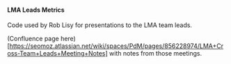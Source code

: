 #### LMA Leads Metrics

Code used by Rob Lisy for presentations to the LMA team leads.

(Confluence page here)[https://seomoz.atlassian.net/wiki/spaces/PdM/pages/856228974/LMA+Cross-Team+Leads+Meeting+Notes] with notes from those meetings.